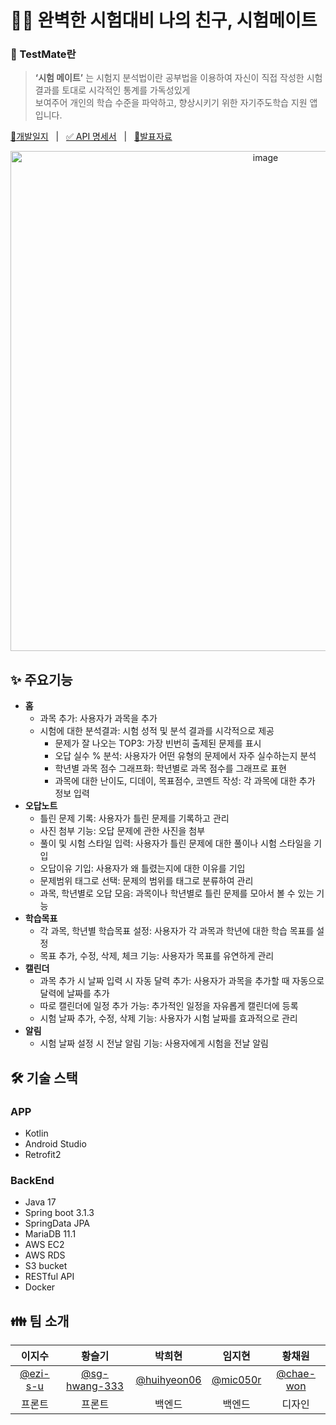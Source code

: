 # ✍🏻 완벽한 시험대비 나의 친구, 시험메이트 
### 📜 TestMate란
> **‘시험 메이트’** 는 시험지 분석법이란 공부법을 이용하여 자신이 직접 작성한 시험 결과를 토대로 시각적인 통계를 가독성있게 <br> 보여주어 개인의 학습 수준을 파악하고, 향상시키기 위한 자기주도학습 지원 앱입니다.
>
<div align="left">
  <p>
    <a href="https://upbeat-cloudberry-c89.notion.site/cd9c20bf88f446dc9b552480b63e3892?v=5b61091d1803461faf2aab4902316278&pvs=4">📘개발일지</a>
    &nbsp; | &nbsp; 
    <a href="https://upbeat-cloudberry-c89.notion.site/API-52fb8a25ed6a40edbf6b2691bddbe3ab?pvs=4">✅ API 명세서</a>
    &nbsp; | &nbsp; 
    <a href="https://github.com/2023-Test-mate/.github/blob/main/%EC%8B%9C%ED%97%98%EB%A9%94%EC%9D%B4%ED%8A%B8%20%EA%B2%B0%EC%84%A0%ED%8F%89%EA%B0%80.pptx">📌발표자료</a>
  </p>
</div>


<div align="center">
<img width="800" alt="image" src="https://github.com/2023-Test-mate/.github/assets/103114387/8607cae2-8865-4a22-bd82-a9089f01478a">
</div>

## ✨ 주요기능
- **홈**
    - 과목 추가: 사용자가 과목을 추가
    - 시험에 대한 분석결과: 시험 성적 및 분석 결과를 시각적으로 제공
        - 문제가 잘 나오는 TOP3: 가장 빈번히 출제된 문제를 표시
        - 오답 실수 % 분석: 사용자가 어떤 유형의 문제에서 자주 실수하는지 분석
        - 학년별 과목 점수 그래프화: 학년별로 과목 점수를 그래프로 표현
        - 과목에 대한 난이도, 디데이, 목표점수, 코멘트 작성: 각 과목에 대한 추가 정보 입력
- **오답노트**
    - 틀린 문제 기록: 사용자가 틀린 문제를 기록하고 관리
    - 사진 첨부 기능: 오답 문제에 관한 사진을 첨부
    - 풀이 및 시험 스타일 입력: 사용자가 틀린 문제에 대한 풀이나 시험 스타일을 기입
    - 오답이유 기입: 사용자가 왜 틀렸는지에 대한 이유를 기입
    - 문제범위 태그로 선택: 문제의 범위를 태그로 분류하여 관리
    - 과목, 학년별로 오답 모음: 과목이나 학년별로 틀린 문제를 모아서 볼 수 있는 기능
- **학습목표**
    - 각 과목, 학년별 학습목표 설정: 사용자가 각 과목과 학년에 대한 학습 목표를 설정
    - 목표 추가, 수정, 삭제, 체크 기능: 사용자가 목표를 유연하게 관리
- **캘린더**
    - 과목 추가 시 날짜 입력 시 자동 달력 추가: 사용자가 과목을 추가할 때 자동으로 달력에 날짜를 추가
    - 따로 캘린더에 일정 추가 가능: 추가적인 일정을 자유롭게 캘린더에 등록
    - 시험 날짜 추가, 수정, 삭제 기능: 사용자가 시험 날짜를 효과적으로 관리
- **알림**
    - 시험 날짜 설정 시 전날 알림 기능: 사용자에게 시험을 전날 알림
 

## 🛠 기술 스택
### APP
- Kotlin  
- Android Studio
- Retrofit2

### BackEnd
- Java 17
- Spring boot 3.1.3
- SpringData JPA
- MariaDB 11.1
- AWS EC2
- AWS RDS
- S3 bucket
- RESTful API
- Docker
  

## 👪 팀 소개

| 이지수 | 황슬기 | 박희현 | 임지현 | 황채원 |                                                                                                        
| :-----------: | :---------------: | :-------------: | :-------------: | :-------------: | 
|   [@ezi-s-u](https://github.com/ezi-s-u)   |    [@sg-hwang-333](https://github.com/sg-hwang-333)  | [@huihyeon06](https://github.com/huihyeon06)  |  [@mic050r](https://github.com/mic050r)  |  [@chae-won]()  |
| 프론트 | 프론트 | 백엔드 | 백엔드 | 디자인 | 


